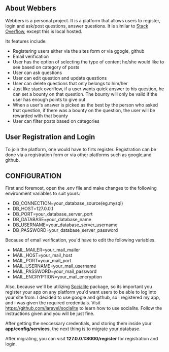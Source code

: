 <h2>About Webbers</h2>
Webbers is a personal project. It is a platform that allows users to register, login and ask/post questions, answer questions. It is similar to <a href="https://stack overflow.com">Stack Overflow</a>, except this is local hosted.

Its features include:
<ul>
 <li>Registering users either via the sites form or via ggogle, github</li>
 <li>Email verification</li>
 <li>User has the option of selecting the type of content he/she would like to see based on category of posts</li>
 <li>User can ask questions</li>
 <li>User can edit question and update questions</li>
 <li>User can delete questions that only belongs to him/her</li>
 <li>Just like stack overflow, if a user wants quick answer to his question, he can set a bounty on that question. The bounty will only be valid if the user has enough points to give out
 </li>
 <li>When a user's answer is picked as the best by the person who asked that question, if there was a bounty on the question, the user will be rewarded with that bounty</li>
 <li>User can filter posts based on categories</li>
 
</ul>

<h2>User Registration and Login</h2>
To join the platform, one would have to firts register. Registration can be done via a registration form or via other platforms such as google,and github.

<h2>CONFIGURATION</h2>
First and foremost, open the .env file and make changes to the following environment variables to suit yours:
<ul>
 <li>DB_CONNECTION=your_database_source(eg.mysql)</li>
 <li>DB_HOST=127.0.0.1</li>
 <li>DB_PORT=your_database_server_port</li>
 <li>DB_DATABASE=your_database_name</li>
 <li>DB_USERNAME=your_database_server_username</li>
 <li>DB_PASSWORD=your_database_server_password</li>
</ul>

Because of email verification, you'd have to edit the following variables.
<ul>
 <li>MAIL_MAILER=your_mail_mailer</li>
 <li>MAIL_HOST=your_mail_host</li>
 <li>MAIL_PORT=your_mail_port</li>
 <li>MAIL_USERNAME=your_mail_username</li>
 <li>MAIL_PASSWORD=your_mail_password</li>
 <li>MAIL_ENCRYPTION=your_mail_encryption</li>
</ul>

Also, because we'll be utilizing <a href="https://github.com/laravel/socialite">Socialite</a> package, so its important you register your app on any platform you'd want users to be able to log into your site from. I decided to use google and github, so i registered my app, and i was given the required credentials. Visit <a href="https://github.com/laravel/socialite">https://github.com/laravel/socialite</a> to learn how to use socialite. Follow the instructions given and you will be just fine.

After getting the neccessary credentials, and storing them inside your <b>app/config/services</b>, the next thing is to migrate your database.

After migrating, you can visit <b>127.0.0.1:8000/register</b> for registration and login.









 
